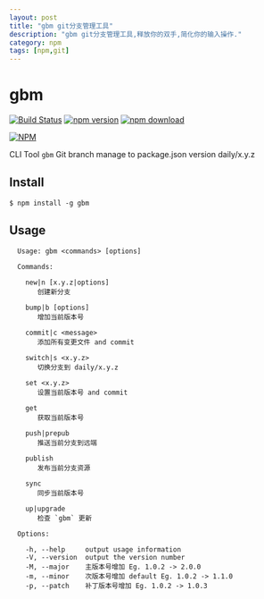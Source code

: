 ```yaml
---
layout: post
title: "gbm git分支管理工具"
description: "gbm git分支管理工具,释放你的双手,简化你的输入操作."
category: npm
tags: [npm,git]
---
```

gbm
===

[![Build Status](https://travis-ci.org/noyobo/gbm.svg)](https://travis-ci.org/noyobo/gbm)
[![npm version](http://img.shields.io/npm/v/gbm.svg)](https://www.npmjs.org/package/gbm)
[![npm download](http://img.shields.io/npm/dm/gbm.svg)](https://www.npmjs.org/package/gbm)

[![NPM](https://nodei.co/npm/gbm.png?downloads=true&downloadRank=true&stars=true)](https://nodei.co/npm/gbm/)

CLI Tool `gbm` Git branch manage to package.json version daily/x.y.z

## Install

```
$ npm install -g gbm
```

## Usage


```
  Usage: gbm <commands> [options]

  Commands:

    new|n [x.y.z|options]
       创建新分支

    bump|b [options]
       增加当前版本号

    commit|c <message>
       添加所有变更文件 and commit

    switch|s <x.y.z>
       切换分支到 daily/x.y.z

    set <x.y.z>
       设置当前版本号 and commit

    get
       获取当前版本号

    push|prepub
       推送当前分支到远端

    publish
       发布当前分支资源

    sync
       同步当前版本号

    up|upgrade
       检查 `gbm` 更新

  Options:

    -h, --help     output usage information
    -V, --version  output the version number
    -M, --major    主版本号增加 Eg. 1.0.2 -> 2.0.0
    -m, --minor    次版本号增加 default Eg. 1.0.2 -> 1.1.0
    -p, --patch    补丁版本号增加 Eg. 1.0.2 -> 1.0.3
```
